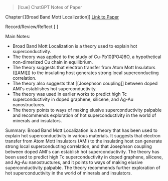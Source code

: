 >[!cue] ChatGPT Notes of Paper

Chapter:[[Broad Band Mott Localization]]
[Link to Paper](https://arxiv.org/abs/2308.01307)


Record/Review/Reflect
[ ]

Main Notes:
- Broad Band Mott Localization is a theory used to explain hot superconductivity.
- The theory was applied to the study of Cu-Pb10(PO4)6O, a hypothetical non-dimerized Cu chain in equilibrium.
- The theory suggests that electron transfer from Atom Mott Insulators ([[AMI]]) to the insulating host generates strong local superconducting correlation.
- The theory also suggests that [[Josephson coupling]] between doped AMI's establishes hot superconductivity.
- The theory was used in earlier works to predict high Tc superconductivity in doped graphene, silicene, and Ag-Au nanostructures.
- The theory points to ways of making elusive superconductivity palpable and recommends exploration of hot superconductivity in the world of minerals and insulators.

Summary:
Broad Band Mott Localization is a theory that has been used to explain hot superconductivity in various materials. It suggests that electron transfer from Atom Mott Insulators (AMI) to the insulating host can generate strong local superconducting correlation, and that Josephson coupling between doped AMI's can establish hot superconductivity. The theory has been used to predict high Tc superconductivity in doped graphene, silicene, and Ag-Au nanostructures, and it points to ways of making elusive superconductivity palpable. The theory recommends further exploration of hot superconductivity in the world of minerals and insulators.

